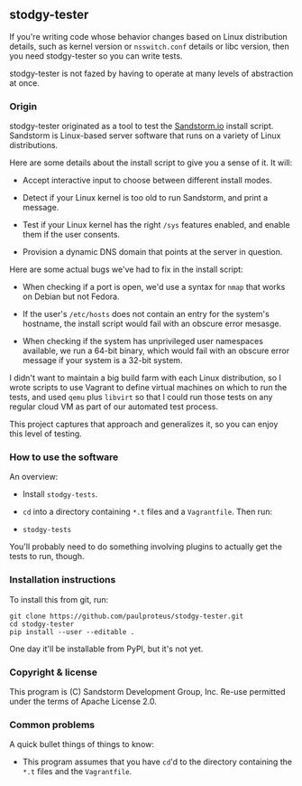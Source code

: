 ## stodgy-tester

If you're writing code whose behavior changes based on Linux distribution details, such as kernel
version or `nsswitch.conf` details or libc version, then you need stodgy-tester so you can write
tests.

stodgy-tester is not fazed by having to operate at many levels of abstraction at once.

### Origin

stodgy-tester originated as a tool to test the [Sandstorm.io](https://sandstorm.io/) install
script. Sandstorm is Linux-based server software that runs on a variety of Linux distributions.

Here are some details about the install script to give you a sense of it. It will:

- Accept interactive input to choose between different install modes.

- Detect if your Linux kernel is too old to run Sandstorm, and print a message.

- Test if your Linux kernel has the right `/sys` features enabled, and enable them if the user
  consents.

- Provision a dynamic DNS domain that points at the server in question.

Here are some actual bugs we've had to fix in the install script:

- When checking if a port is open, we'd use a syntax for `nmap` that works on Debian but not Fedora.

- If the user's `/etc/hosts` does not contain an entry for the system's hostname, the install script
  would fail with an obscure error mesasge.

- When checking if the system has unprivileged user namespaces available, we run a 64-bit binary, which
  would fail with an obscure error message if your system is a 32-bit system.

I didn't want to maintain a big build farm with each Linux distribution, so I wrote scripts to use
Vagrant to define virtual machines on which to run the tests, and used `qemu` plus `libvirt` so that
I could run those tests on any regular cloud VM as part of our automated test process.

This project captures that approach and generalizes it, so you can enjoy this level of testing.

### How to use the software

An overview:

- Install `stodgy-tests`.

- `cd` into a directory containing `*.t` files and a `Vagrantfile`. Then run:

- `stodgy-tests`

You'll probably need to do something involving plugins to actually get the tests to run, though.

### Installation instructions

To install this from git, run:

```
git clone https://github.com/paulproteus/stodgy-tester.git
cd stodgy-tester
pip install --user --editable .
```

One day it'll be installable from PyPI, but it's not yet.

### Copyright & license

This program is (C) Sandstorm Development Group, Inc. Re-use permitted under the terms of Apache
License 2.0.

### Common problems

A quick bullet things of things to know:

- This program assumes that you have `cd`'d to the directory containing the `*.t` files and the
  `Vagrantfile`.
